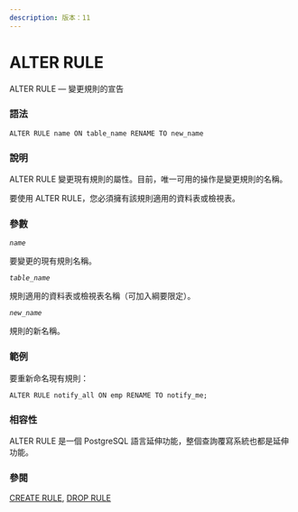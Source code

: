 ```yaml
---
description: 版本：11
---
```


# ALTER RULE

ALTER RULE — 變更規則的宣告

### 語法

```text
ALTER RULE name ON table_name RENAME TO new_name
```

### 說明

ALTER RULE 變更現有規則的屬性。目前，唯一可用的操作是變更規則的名稱。

要使用 ALTER RULE，您必須擁有該規則適用的資料表或檢視表。

### 參數

_`name`_

要變更的現有規則名稱。

_`table_name`_

規則適用的資料表或檢視表名稱（可加入綱要限定）。

_`new_name`_

規則的新名稱。

### 範例

要重新命名現有規則：

```text
ALTER RULE notify_all ON emp RENAME TO notify_me;
```

### 相容性

ALTER RULE 是一個 PostgreSQL 語言延伸功能，整個查詢覆寫系統也都是延伸功能。

### 參閱

[CREATE RULE](create-rule.md), [DROP RULE](drop-rule.md)


